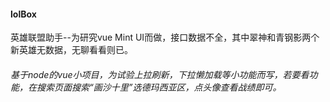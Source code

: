 #### lolBox
英雄联盟助手--为研究vue Mint UI而做，接口数据不全，其中翠神和青钢影两个新英雄无数据，无聊看看则已。
###### 基于node的vue小项目，为试验上拉刷新，下拉懒加载等小功能而写，若要看功能，在搜索页面搜索“画沙十里”选德玛西亚区，点头像查看战绩即可。
